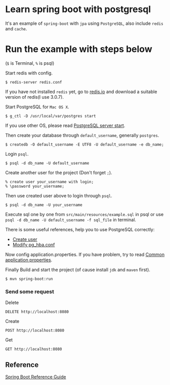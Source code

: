 # Learn spring boot with postgresql
It's an example of `spring-boot` with `jpa` using `PostgreSQL`, also include `redis` and `cache`.

# Run the example with steps below 
(`$` is Terminal, `%` is psql)

Start redis with config.
```shell
$ redis-server redis.conf
```
If you have not installed `redis` yet, go to [redis.io](https://redis.io/download) and
download a suitable version of redis(I use 3.0.7).

Start PostgreSQL for `Mac OS X`.
```shell
$ g_ctl -D /usr/local/var/postgres start
```
If you use other OS, please read [PostgreSQL server start](https://www.postgresql.org/docs/9.6/static/server-start.html).

Then create your database through `default_username`, generally `postgres`.
```shell
$ createdb -O default_username -E UTF8 -U default_username -e db_name;
```

Login `psql`.
```shell
$ psql -d db_name -U default_username
```

Create another user for the project (Don't forget `;`).
```shell
% create user your_username with login;
% \password your_username;
```
Then use created user above to login through `psql`.
```shell
$ psql -d db_name -U your_username
```
Execute sql one by one from `src/main/resources/example.sql` in psql
or use `psql -d db_name -U default_username -f sql_file` in terminal.

There is some useful references, help you to use PostgreSQL correctly:
- [Create user](https://www.postgresql.org/docs/9.6/static/sql-createuser.html)
- [Modify pg_hba.conf](https://www.postgresql.org/docs/9.6/static/auth-pg-hba-conf.html)

Now config application.properties. If you have problem, try to read [Common application properties](http://docs.spring.io/autorepo/docs/spring-boot/current/reference/htmlsingle/#common-application-properties).

Finally Build and start the project (of cause install `jdk` and `maven` first).
```shell
$ mvn spring-boot:run
```

### Send some request
Delete
```shell
DELETE http://localhost:8080
```

Create
```shell
POST http://localhost:8080
```

Get
```shell
GET http://localhost:8080
```

## Reference
[Spring Boot Reference Guide](http://docs.spring.io/autorepo/docs/spring-boot/current/reference/htmlsingle/)
